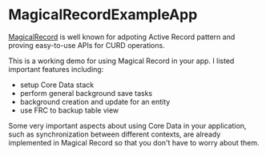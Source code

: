 # MagicalRecordExampleApp
[MagicalRecord](https://github.com/magicalpanda/MagicalRecord) is well known for adpoting Active Record pattern and proving  easy-to-use APIs for CURD operations.  

This is a working demo for using Magical Record in your app. I listed important features including:  

* setup Core Data stack
* perform general background save tasks
* background creation and update for an entity
* use FRC to backup table view


Some very important aspects about using Core Data in your application, such as synchronization between different contexts, are already implemented in Magical Record so that you don't have to worry about them.
